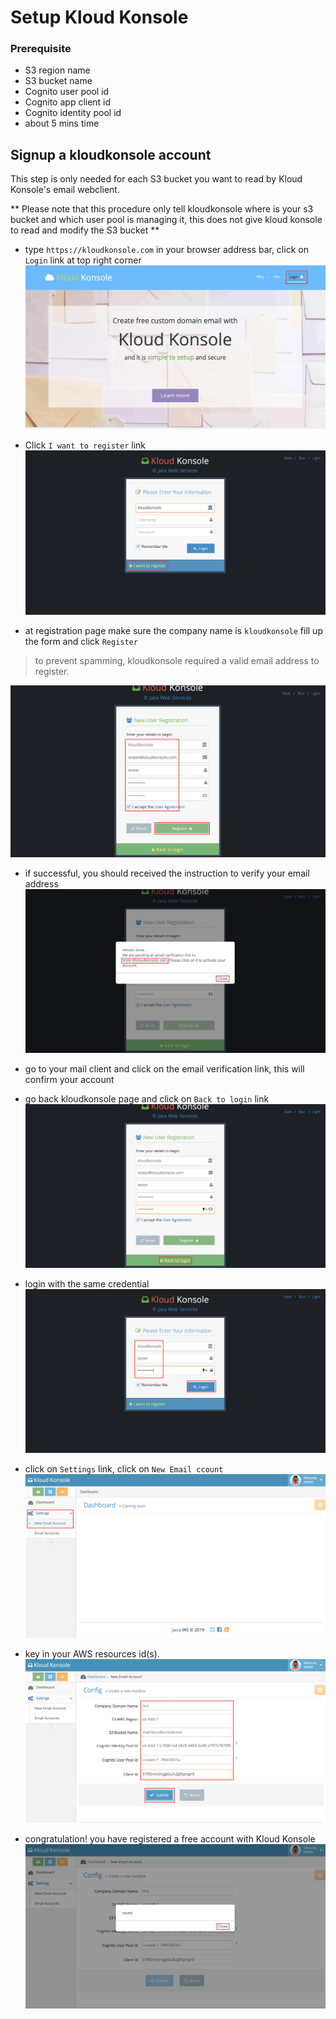 # Setup Kloud Konsole

### Prerequisite
- S3 region name
- S3 bucket name
- Cognito user pool id
- Cognito app client id
- Cognito identity pool id
- about 5 mins time

## Signup a kloudkonsole account
This step is only needed for each S3 bucket you want to read by Kloud Konsole's email webclient.

** Please note that this procedure only tell kloudkonsole where is your s3 bucket and which user pool is managing it, this does not give kloud konsole to read and modify the S3 bucket **

* type `https://kloudkonsole.com` in your browser address bar, click on `Login` link at top right corner
![setup-kk-step00](../img/kk/00.png)

* Click `I want to register` link
![setup-kk-step01](../img/kk/01.png)

* at registration page make sure the company name is `kloudkonsole` fill up the form and click `Register`
> to prevent spamming, kloudkonsole required a valid email address to register.

![setup-kk-step02](../img/kk/02.png)

* if successful, you should received the instruction to verify your email address
![setup-kk-step03](../img/kk/03.png)

* go to your mail client and click on the email verification link, this will confirm your account

* go back kloudkonsole page and click on `Back to login` link
![setup-kk-step04](../img/kk/04.png)

* login with the same credential
![setup-kk-step05](../img/kk/05.png)

* click on `Settings` link, click on `New Email ccount`
![setup-kk-step06](../img/kk/06.png)

* key in your AWS resources id(s).
![setup-kk-step07](../img/kk/07.png)

* congratulation! you have registered a free account with Kloud Konsole
![setup-kk-step08](../img/kk/08.png)
